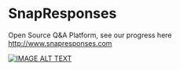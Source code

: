 # SnapResponses
Open Source Q&A Platform, see our progress here http://www.snapresponses.com

[![IMAGE ALT TEXT](http://img.youtube.com/vi/9EsLQ0sPDQs/0.jpg)](http://www.youtube.com/watch?v=9EsLQ0sPDQs "SnapResponses : Open source Q&A platform ")
